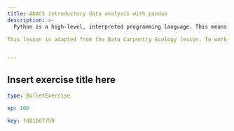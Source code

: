 ```yaml
---
title: ADACS introductory data analysis with pandas
description: >-
  Python is a high-level, interpreted programming language. This means the code is easy to read for humans and there is no need for us to compile it and in many cases we do not have to think too much about the underlying system fro e.g. memory usage.

This lesson is adapted from the Data Carpentry Ecology lesson. To work through this lesson we assume that you already have some basic understanding of python and jupyter notebooks. If you haven't worked with python before, or would like a refresher please check out this notebook.


---
```

## Insert exercise title here

```yaml
type: BulletExercise

xp: 100

key: fd81b07759
```












